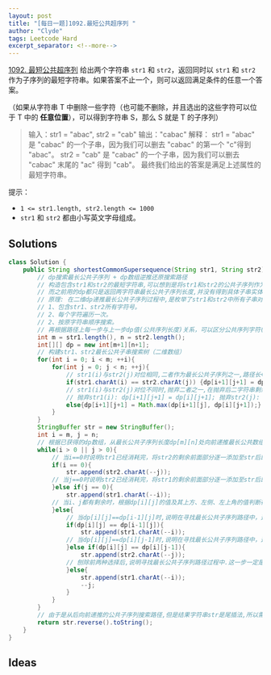 ```yaml
---
layout: post
title: "[每日一题]1092.最短公共超序列 "
author: "Clyde"
tags: Leetcode Hard
excerpt_separator: <!--more-->
---
```


[1092. 最短公共超序列](https://leetcode.cn/problems/shortest-common-supersequence/)   给出两个字符串 `str1` 和 `str2`，返回同时以 `str1` 和 `str2` 作为子序列的最短字符串。如果答案不止一个，则可以返回满足条件的任意一个答案。<!--more-->

（如果从字符串 T 中删除一些字符（也可能不删除，并且选出的这些字符可以位于 T 中的 **任意位置**），可以得到字符串 S，那么 S 就是 T 的子序列）

>  输入：str1 = "abac", str2 = "cab"
>  输出："cabac"
>  解释：
>  str1 = "abac" 是 "cabac" 的一个子串，因为我们可以删去 "cabac" 的第一个 "c"得到 "abac"。 
>  str2 = "cab" 是 "cabac" 的一个子串，因为我们可以删去 "cabac" 末尾的 "ac" 得到 "cab"。
>  最终我们给出的答案是满足上述属性的最短字符串。


提示：

- `1 <= str1.length, str2.length <= 1000`
- `str1` 和 `str2` 都由小写英文字母组成。


##  Solutions


```java
class Solution {
    public String shortestCommonSupersequence(String str1, String str2) {
        // dp搜索最长公共子序列 + dp数组逆推还原搜索路径
        // 构造包含str1和str2的最短字符串,可以想到是将str1和str2的公共子序列作为骨架,再将二者非公共序列部分按次序填入骨架中.
        // 而之前用的dp都只是返回两字符串最长公共子序列长度,并没有得到具体子串实体,但是实际上在str1和str2中寻找最长公共子序列的整条搜索路径都存储在dp数组中,搜索时是从dp[1][1]到dp[m][n],每一步都由上一步选择得到,所以在还原搜索路径时可以从dp[m][n]逆向倒推回dp[1][1],所得到的搜索路径上的字符组合起来就是本题所求最短公共超序列.
        // 原理: 在二维dp递推最长公共子序列过程中,是枚举了str1和str2中所有子串对所对应的公共序列长度,从中选择了公共子序列最长的一条路径(dp左上角到右下角),也就是说在到达dp[m][n]的这条路径中,是将str1和str2整个串分别作为子序列去求最长公共子序列,路径中每一步从二者对位选取其中一个字符(对位不同)或将两个相同的对位字符选入最长公共子串,那么这条搜索路径就正好符合题目最短公共超列的要求。
        // 1、包含str1、str2所有字符号。
        // 2、每个字符遍历一次。
        // 2、按原字符串顺序搜索。
        // 再根据路径上每一步与上一步dp值(公共序列长度)关系，可以区分公共序列字符(骨架)与非公共字符，str1、str2中对位的公共序列字符只添加到结果str中一次，其余非公共字符需要按原字符串顺序分别添加进str。
        int m = str1.length(), n = str2.length();
        int[][] dp = new int[m+1][n+1];
        // 构建str1、str2最长公共子串搜索树（二维数组）
        for(int i = 0; i < m; ++i){
            for(int j = 0; j < n; ++j){
                // str1(i)与str2(j)对位相同,二者作为最长公共子序列之一,路径长+1.
                if(str1.charAt(i) == str2.charAt(j)) {dp[i+1][j+1] = dp[i][j] + 1;}
                // str1(i)与str2(j)对位不同时,抛弃二者之一,在抛弃后二字符串剩余前面部分继续寻找公共字符,选择公共路径长度最大的抛弃方案
                // 抛弃str1(i): dp[i+1][j+1] = dp[i][j+1]; 抛弃str2(j): dp[i+1][j+1] = dp[i+1][j];
                else{dp[i+1][j+1] = Math.max(dp[i+1][j], dp[i][j+1]);}
            }
        }
        StringBuffer str = new StringBuffer();
        int i = m, j = n;
        // 根据已获得的dp数组，从最长公共子序列长度dp[m][n]处向前递推最长公共数组的路径(终点为dp[0][0]，也就是i==0 && j==0)。
        while(i > 0 || j > 0){
            // 当i==0时说明str1已经消耗完，将str2的剩余前面部分逐一添加至str后即可。
            if(i == 0){
                str.append(str2.charAt(--j));
            // 当j==0时说明str2已经消耗完，将str1的剩余前面部分逐一添加至str后即可。
            }else if(j == 0){ 
                str.append(str1.charAt(--i));
            // 当i、j都有剩余时，根据dp[i][j]的值及其上方、左侧、左上角的值判断在递推最长公共子序列时上一步是如何选择的，借此还原路径
            }else{
                // 当dp[i][j]==dp[i-1][j]时,说明在寻找最长公共子序列路径中，这一步选择的是str1(i-1),所以将str1(i-1)添加到结果中并将str1上的指针i前移1位。
                if(dp[i][j] == dp[i-1][j]){
                    str.append(str1.charAt(--i));
                // 当dp[i][j]==dp[i][j-1]时,说明在寻找最长公共子序列路径中，这一步选择的是str2(j-1),所以将str2(j-1)添加到结果中并将str2上的指针j前移1位。
                }else if(dp[i][j] == dp[i][j-1]){
                    str.append(str2.charAt(--j));
                // 刨除前两种选择后,说明寻找最长公共子序列路径过程中.这一步一定是两个字符串对位相同,指针同步前移,也就是dp[i][j]==dp[i-1][j-1],那么就将str1(i-1)/str2(j-1)加入结果str末尾,并将两指针同步前移,在二字符串前面部分推算路径下一字符.
                }else{
                    str.append(str1.charAt(--i));
                    --j;
                }
            }
        }
        // 由于是从后向前递推的公共子序列搜索路径,但是结果字符串str是尾插法,所以需要将str反转后转为string输出.
        return str.reverse().toString();
    }
}
```

##  Ideas



